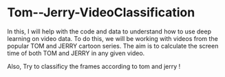 # Tom--Jerry-VideoClassification

In this, I will help with the code and data to understand how to use deep learning on video data. To do this, we will be working with videos from the popular TOM and JERRY cartoon series. The aim is to calculate the screen time of both TOM and JERRY in any given video.

Also, Try to classificy the frames according to tom and jerry !

